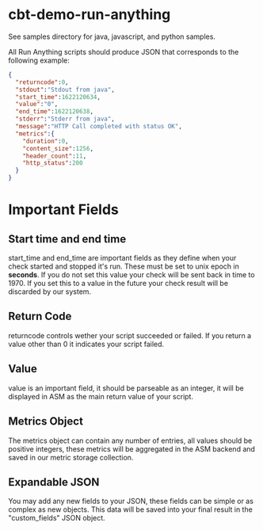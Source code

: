# cbt-demo-run-anything

See samples directory for java, javascript, and python samples.


All Run Anything scripts should produce JSON that corresponds to the following example:

```json
{
  "returncode":0,
  "stdout":"Stdout from java",
  "start_time":1622120634,
  "value":"0",
  "end_time":1622120638,
  "stderr":"Stderr from java",
  "message":"HTTP Call completed with status OK",
  "metrics":{
    "duration":0,
    "content_size":1256,
    "header_count":11,
    "http_status":200
  }
}
```

# Important Fields
## Start time and end time
start_time and end_time are important fields as they define when your check started and stopped it's run. These must be set to unix epoch in **seconds**. If you do not set this value your check will be sent back in time to 1970. If you set this to a value in the future your check result will be discarded by our system.

## Return Code
returncode controls wether your script succeeded or failed. If you return a value other than 0 it indicates your script failed.

## Value
value is an important field, it should be parseable as an integer, it will be displayed in ASM as the main return value of your script.

## Metrics Object
The metrics object can contain any number of entries, all values should be positive integers, these metrics will be aggregated in the ASM backend and saved in our metric storage collection.

## Expandable JSON
You may add any new fields to your JSON, these fields can be simple or as complex as new objects. This data will be saved into your final result in the "custom_fields" JSON object.
